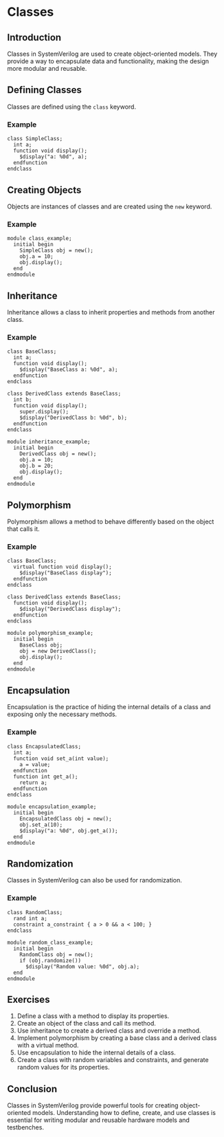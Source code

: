 # Classes

## Introduction
Classes in SystemVerilog are used to create object-oriented models. They provide a way to encapsulate data and functionality, making the design more modular and reusable.

## Defining Classes
Classes are defined using the `class` keyword.

### Example
```SV
class SimpleClass;
  int a;
  function void display();
    $display("a: %0d", a);
  endfunction
endclass
```

## Creating Objects
Objects are instances of classes and are created using the `new` keyword.

### Example
```SV
module class_example;
  initial begin
    SimpleClass obj = new();
    obj.a = 10;
    obj.display();
  end
endmodule
```

## Inheritance
Inheritance allows a class to inherit properties and methods from another class.

### Example
```SV
class BaseClass;
  int a;
  function void display();
    $display("BaseClass a: %0d", a);
  endfunction
endclass

class DerivedClass extends BaseClass;
  int b;
  function void display();
    super.display();
    $display("DerivedClass b: %0d", b);
  endfunction
endclass

module inheritance_example;
  initial begin
    DerivedClass obj = new();
    obj.a = 10;
    obj.b = 20;
    obj.display();
  end
endmodule
```

## Polymorphism
Polymorphism allows a method to behave differently based on the object that calls it.

### Example
```SV
class BaseClass;
  virtual function void display();
    $display("BaseClass display");
  endfunction
endclass

class DerivedClass extends BaseClass;
  function void display();
    $display("DerivedClass display");
  endfunction
endclass

module polymorphism_example;
  initial begin
    BaseClass obj;
    obj = new DerivedClass();
    obj.display();
  end
endmodule
```

## Encapsulation
Encapsulation is the practice of hiding the internal details of a class and exposing only the necessary methods.

### Example
```SV
class EncapsulatedClass;
  int a;
  function void set_a(int value);
    a = value;
  endfunction
  function int get_a();
    return a;
  endfunction
endclass

module encapsulation_example;
  initial begin
    EncapsulatedClass obj = new();
    obj.set_a(10);
    $display("a: %0d", obj.get_a());
  end
endmodule
```

## Randomization
Classes in SystemVerilog can also be used for randomization.

### Example
```SV
class RandomClass;
  rand int a;
  constraint a_constraint { a > 0 && a < 100; }
endclass

module random_class_example;
  initial begin
    RandomClass obj = new();
    if (obj.randomize())
      $display("Random value: %0d", obj.a);
  end
endmodule
```

## Exercises
1. Define a class with a method to display its properties.
2. Create an object of the class and call its method.
3. Use inheritance to create a derived class and override a method.
4. Implement polymorphism by creating a base class and a derived class with a virtual method.
5. Use encapsulation to hide the internal details of a class.
6. Create a class with random variables and constraints, and generate random values for its properties.

## Conclusion
Classes in SystemVerilog provide powerful tools for creating object-oriented models. Understanding how to define, create, and use classes is essential for writing modular and reusable hardware models and testbenches.
